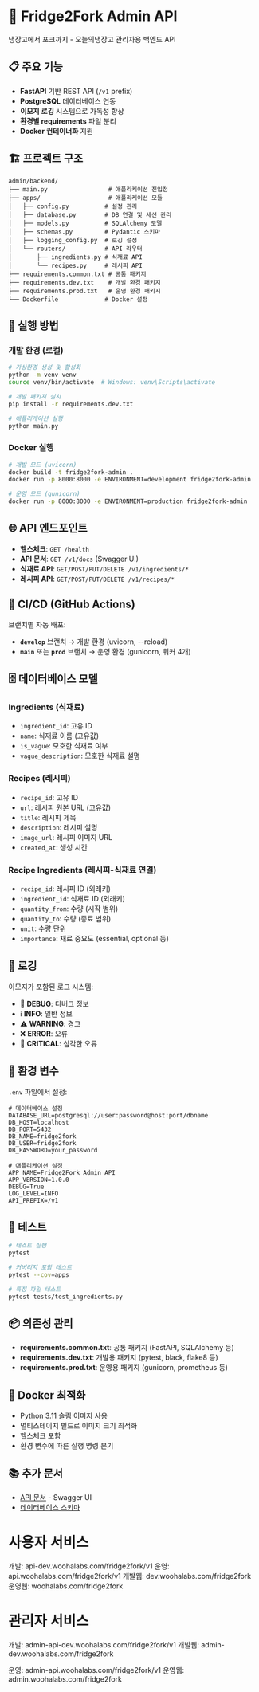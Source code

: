 # 🚀 Fridge2Fork Admin API

냉장고에서 포크까지 - 오늘의냉장고 관리자용 백엔드 API

## 📋 주요 기능

- **FastAPI** 기반 REST API (`/v1` prefix)
- **PostgreSQL** 데이터베이스 연동
- **이모지 로깅** 시스템으로 가독성 향상
- **환경별 requirements** 파일 분리
- **Docker 컨테이너화** 지원

## 🏗️ 프로젝트 구조

```
admin/backend/
├── main.py                 # 애플리케이션 진입점
├── apps/                   # 애플리케이션 모듈
│   ├── config.py          # 설정 관리
│   ├── database.py        # DB 연결 및 세션 관리
│   ├── models.py          # SQLAlchemy 모델
│   ├── schemas.py         # Pydantic 스키마
│   ├── logging_config.py  # 로깅 설정
│   └── routers/           # API 라우터
│       ├── ingredients.py # 식재료 API
│       └── recipes.py     # 레시피 API
├── requirements.common.txt # 공통 패키지
├── requirements.dev.txt    # 개발 환경 패키지
├── requirements.prod.txt   # 운영 환경 패키지
└── Dockerfile             # Docker 설정
```

## 🚀 실행 방법

### 개발 환경 (로컬)

```bash
# 가상환경 생성 및 활성화
python -m venv venv
source venv/bin/activate  # Windows: venv\Scripts\activate

# 개발 패키지 설치
pip install -r requirements.dev.txt

# 애플리케이션 실행
python main.py
```

### Docker 실행

```bash
# 개발 모드 (uvicorn)
docker build -t fridge2fork-admin .
docker run -p 8000:8000 -e ENVIRONMENT=development fridge2fork-admin

# 운영 모드 (gunicorn)
docker run -p 8000:8000 -e ENVIRONMENT=production fridge2fork-admin
```

## 🌐 API 엔드포인트

- **헬스체크**: `GET /health`
- **API 문서**: `GET /v1/docs` (Swagger UI)
- **식재료 API**: `GET/POST/PUT/DELETE /v1/ingredients/*`
- **레시피 API**: `GET/POST/PUT/DELETE /v1/recipes/*`

## 🔄 CI/CD (GitHub Actions)

브랜치별 자동 배포:

- **`develop`** 브랜치 → 개발 환경 (uvicorn, --reload)
- **`main`** 또는 **`prod`** 브랜치 → 운영 환경 (gunicorn, 워커 4개)

## 🗄️ 데이터베이스 모델

### Ingredients (식재료)
- `ingredient_id`: 고유 ID
- `name`: 식재료 이름 (고유값)
- `is_vague`: 모호한 식재료 여부
- `vague_description`: 모호한 식재료 설명

### Recipes (레시피)
- `recipe_id`: 고유 ID
- `url`: 레시피 원본 URL (고유값)
- `title`: 레시피 제목
- `description`: 레시피 설명
- `image_url`: 레시피 이미지 URL
- `created_at`: 생성 시간

### Recipe Ingredients (레시피-식재료 연결)
- `recipe_id`: 레시피 ID (외래키)
- `ingredient_id`: 식재료 ID (외래키)
- `quantity_from`: 수량 (시작 범위)
- `quantity_to`: 수량 (종료 범위)
- `unit`: 수량 단위
- `importance`: 재료 중요도 (essential, optional 등)

## 📝 로깅

이모지가 포함된 로그 시스템:

- 🐛 **DEBUG**: 디버그 정보
- ℹ️ **INFO**: 일반 정보
- ⚠️ **WARNING**: 경고
- ❌ **ERROR**: 오류
- 🚨 **CRITICAL**: 심각한 오류

## 🔧 환경 변수

`.env` 파일에서 설정:

```env
# 데이터베이스 설정
DATABASE_URL=postgresql://user:password@host:port/dbname
DB_HOST=localhost
DB_PORT=5432
DB_NAME=fridge2fork
DB_USER=fridge2fork
DB_PASSWORD=your_password

# 애플리케이션 설정
APP_NAME=Fridge2Fork Admin API
APP_VERSION=1.0.0
DEBUG=True
LOG_LEVEL=INFO
API_PREFIX=/v1
```

## 🧪 테스트

```bash
# 테스트 실행
pytest

# 커버리지 포함 테스트
pytest --cov=apps

# 특정 파일 테스트
pytest tests/test_ingredients.py
```

## 📦 의존성 관리

- **requirements.common.txt**: 공통 패키지 (FastAPI, SQLAlchemy 등)
- **requirements.dev.txt**: 개발용 패키지 (pytest, black, flake8 등)
- **requirements.prod.txt**: 운영용 패키지 (gunicorn, prometheus 등)

## 🐳 Docker 최적화

- Python 3.11 슬림 이미지 사용
- 멀티스테이지 빌드로 이미지 크기 최적화
- 헬스체크 포함
- 환경 변수에 따른 실행 명령 분기

## 📚 추가 문서

- [API 문서](http://localhost:8000/v1/docs) - Swagger UI
- [데이터베이스 스키마](docs/database_schema_row.md)


# 사용자 서비스
개발: api-dev.woohalabs.com/fridge2fork/v1
운영: api.woohalabs.com/fridge2fork/v1
개발웹: dev.woohalabs.com/fridge2fork  
운영웹: woohalabs.com/fridge2fork

# 관리자 서비스  
개발: admin-api-dev.woohalabs.com/fridge2fork/v1
개발웹: admin-dev.woohalabs.com/fridge2fork

운영: admin-api.woohalabs.com/fridge2fork/v1
운영웹: admin.woohalabs.com/fridge2fork